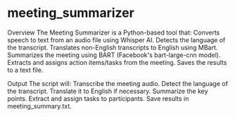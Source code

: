 # meeting_summarizer

Overview
The Meeting Summarizer is a Python-based tool that:
Converts speech to text from an audio file using Whisper AI.
Detects the language of the transcript.
Translates non-English transcripts to English using MBart.
Summarizes the meeting using BART (Facebook's bart-large-cnn model).
Extracts and assigns action items/tasks from the meeting.
Saves the results to a text file.

Output
The script will:
Transcribe the meeting audio.
Detect the language of the transcript.
Translate it to English if necessary.
Summarize the key points.
Extract and assign tasks to participants.
Save results in meeting_summary.txt.
